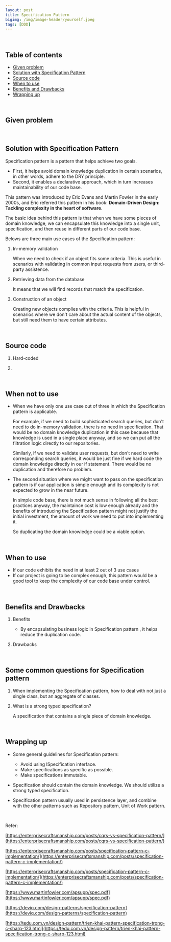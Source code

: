 ```yaml
---
layout: post
title: Specification Pattern
bigimg: /img/image-header/yourself.jpeg
tags: [DDD]
---
```





<br>

## Table of contents
- [Given problem](#given-problem)
- [Solution with Specification Pattern](#solution-with-specification-pattern)
- [Source code](#source-code)
- [When to use](#when-to-use)
- [Benefits and Drawbacks](#benefits-and-drawbacks)
- [Wrapping up](#wrapping-up)

<br>

## Given problem






<br>

## Solution with Specification Pattern

Specification pattern is a pattern that helps achieve two goals.
- First, it helps avoid domain knowledge duplication in certain scenarios, in other words, adhere to the DRY principle.
- Second, it enables a declarative approach, which in turn increases maintainability of our code base.

This pattern was introduced by Eric Evans and Martin Fowler in the early 2000s, and Eric referred this pattern in his book: **Domain-Driven Design: Tackling complexity in the heart of software**.

The basic idea behind this pattern is that when we have some pieces of domain knowledge, we can encapsulate this knowledge into a single unit, specification, and then reuse in different parts of our code base.

Belows are three main use cases of the Specification pattern:
1. In-memory validation

    When we need to check if an object fits some criteria. This is useful in scenarios with validating in common input requests from users, or third-party assistence.

2. Retrieving data from the database

    It means that we will find records that match the specification.

3. Construction of an object

    Creating new objects complies with the criteria. This is helpful in scenarios where we don't care about the actual content of the objects, but still need them to have certain attributes.

<br>

## Source code

1. Hard-coded


2. 






<br>

## When not to use

- When we have only one use case out of three in which the Specification pattern is applicable.

    For example, if we need to build sophisticated search queries, but don't need to do in-memory validation, there is no need in specification. That would be no domain knowledge duplication in this case because that knowledge is used in a single place anyway, and so we can put all the filtration logic directly to our repositories.

    Similarly, if we need to validate user requests, but don't need to write corresponding search queries, it would be just fine if we hard code the domain knowledge directly in our if statement. There would be no duplication and therefore no problem.

- The second situation where we might want to pass on the specification pattern is if our application is simple enough and its complexity is not expected to grow in the near future.

    In simple code base, there is not much sense in following all the best practices anyway, the maintaince cost is low enough already and the benefits of introducing the Specification pattern might not justify the initial investment, the amount of work we need to put into implementing it.

    So duplicating the domain knowledge could be a viable option.

<br>

## When to use

- If our code exhibits the need in at least 2 out of 3 use cases
- If our project is going to be complex enough, this pattern would be a good tool to keep the complexity of our code base under control.

<br>

## Benefits and Drawbacks

1. Benefits

    - By encapsulating business logic in Specification pattern , it helps reduce the duplication code.

2. Drawbacks

<br>

## Some common questions for Specification pattern

1. When implementing the Specification pattern, how to deal with not just a single class, but an aggregate of classes.


2. What is a strong typed specification?

    A specification that contains a single piece of domain knowledge.

<br>

## Wrapping up

- Some general guidelines for Specification pattern:

    - Avoid using ISpecification interface.
    - Make specifications as specific as possible.
    - Make specifications immutable.

- Specification should contain the domain knowledge. We should utilize a strong typed specification.

- Specification pattern usually used in persistence layer, and combine with the other patterns such as Repository pattern, Unit of Work pattern.


<br>

Refer:

[https://enterprisecraftsmanship.com/posts/cqrs-vs-specification-pattern/](https://enterprisecraftsmanship.com/posts/cqrs-vs-specification-pattern/)

[https://enterprisecraftsmanship.com/posts/specification-pattern-c-implementation/](https://enterprisecraftsmanship.com/posts/specification-pattern-c-implementation/)

[https://enterprisecraftsmanship.com/posts/specification-pattern-c-implementation/](https://enterprisecraftsmanship.com/posts/specification-pattern-c-implementation/)

[https://www.martinfowler.com/apsupp/spec.pdf](https://www.martinfowler.com/apsupp/spec.pdf)

[https://deviq.com/design-patterns/specification-pattern](https://deviq.com/design-patterns/specification-pattern)

[https://tedu.com.vn/design-pattern/trien-khai-pattern-specification-trong-c-sharp-123.html](https://tedu.com.vn/design-pattern/trien-khai-pattern-specification-trong-c-sharp-123.html)

[]()

[]()

[]()

[]()
